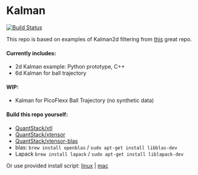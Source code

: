 # Kalman

[![Build Status](https://travis-ci.org/juliangaal/kalman.svg?branch=master)](https://travis-ci.org/juliangaal/kalman)

This repo is based on examples of Kalman2d filtering from [this](https://github.com/balzer82/Kalman) great repo.

#### Currently includes:
* 2d Kalman example: Python prototype, C++
* 6d Kalman for ball trajectory

#### WIP:
* Kalman for PicoFlexx Ball Trajectory (no synthetic data)

#### Build this repo yourself:
* [QuantStack/xtl](https://github.com/QuantStack/xtl)
* [QuantStack/xtensor](https://github.com/QuantStack/xtensor)
* [QuantStack/xtensor-blas](https://github.com/QuantStack/xtensor-blas)
* blas: `brew install openblas` / `sudo apt-get install libblas-dev`
* Lapack `brew install lapack` / `sudo apt-get install liblapack-dev`

Or use provided install script: [linux](https://raw.githubusercontent.com/juliangaal/kalman/master/install/linux.bash) | [mac](https://raw.githubusercontent.com/juliangaal/kalman/master/install/mac.bash)
